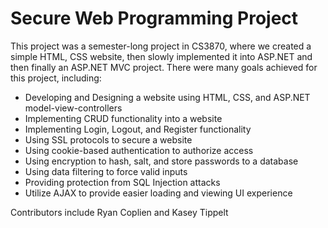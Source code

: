 # Secure Web Programming Project

This project was a semester-long project in CS3870, where we created a simple HTML, CSS website, then slowly implemented it into ASP.NET and then finally an ASP.NET MVC project. 
There were many goals achieved for this project, including:
* Developing and Designing a website using HTML, CSS, and ASP.NET model-view-controllers
* Implementing CRUD functionality into a website
* Implementing Login, Logout, and Register functionality
* Using SSL protocols to secure a website
* Using cookie-based authentication to authorize access
* Using encryption to hash, salt, and store passwords to a database
* Using data filtering to force valid inputs
* Providing protection from SQL Injection attacks
* Utilize AJAX to provide easier loading and viewing UI experience


Contributors include Ryan Coplien and Kasey Tippelt
